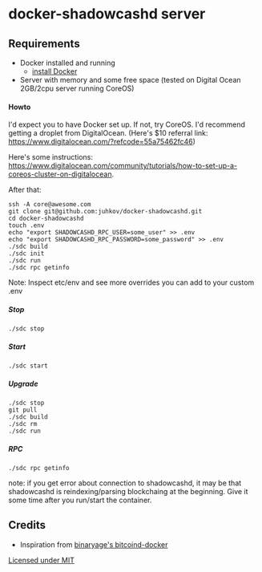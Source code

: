 # docker-shadowcashd server

## Requirements

* Docker installed and running
  * [install Docker](https://www.docker.io/gettingstarted/#h_installation)
* Server with memory and some free space (tested on Digital Ocean 2GB/2cpu server running CoreOS)

#### Howto

I'd expect you to have Docker set up. If not, try CoreOS. I'd recommend getting a droplet from DigitalOcean. 
(Here's $10 referral link: https://www.digitalocean.com/?refcode=55a75462fc46)

Here's some instructions: https://www.digitalocean.com/community/tutorials/how-to-set-up-a-coreos-cluster-on-digitalocean.

After that:

    ssh -A core@awesome.com
    git clone git@github.com:juhkov/docker-shadowcashd.git
    cd docker-shadowcashd
    touch .env
    echo "export SHADOWCASHD_RPC_USER=some_user" >> .env
    echo "export SHADOWCASHD_RPC_PASSWORD=some_password" >> .env
    ./sdc build
    ./sdc init
    ./sdc run
    ./sdc rpc getinfo
    

Note: Inspect etc/env and see more overrides you can add to your custom .env

##### Stop

    ./sdc stop

##### Start

    ./sdc start

##### Upgrade

    ./sdc stop
    git pull
    ./sdc build
    ./sdc rm
    ./sdc run

##### RPC

    ./sdc rpc getinfo

note: if you get error about connection to shadowcashd, it may be that shadowcashd is reindexing/parsing 
blockchaing at the beginning. Give it some time after you run/start the container.

## Credits

* Inspiration from [binaryage's bitcoind-docker](https://github.com/binaryage/bitcoind-docker)

[Licensed under MIT](LICENSE)